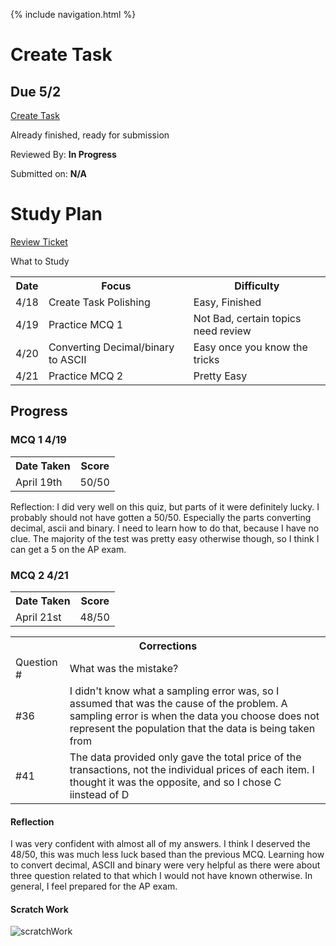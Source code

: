 {% include navigation.html %}

# Create Task #
## Due 5/2 ##

[Create Task](CreateTask.md)

Already finished, ready for submission

Reviewed By: **In Progress**

Submitted on: **N/A**

# Study Plan #

[Review Ticket]()

<table>
  <tr>What to Study</tr>
  <tr>
    <th>Date</th>
    <th>Focus</th>
    <th>Difficulty</th>
  </tr>
  <tr>
    <td>4/18</td>
    <td>Create Task Polishing</td>
    <td>Easy, Finished</td>
  </tr>
  <tr>
    <td>4/19</td>
    <td>Practice MCQ 1</td>
    <td>Not Bad, certain topics need review</td>
  </tr>
  <tr>
    <td>4/20</td>
    <td>Converting Decimal/binary to ASCII</td>
    <td>Easy once you know the tricks</td>
  </tr>
  <tr>
    <td>4/21</td>
    <td>Practice MCQ 2</td>
    <td>Pretty Easy</td>
  </tr>
</table>
  

## Progress ##

### MCQ 1 4/19 ###
<table>
  <tr>
    <th>Date Taken</th>
    <th>Score</th>
  </tr>
  <tr>
    <td>April 19th</td>
    <td>50/50</td>
  </tr>
</table>

Reflection: I did very well on this quiz, but parts of it were definitely lucky. I probably should not have gotten a 50/50. Especially the parts converting decimal, ascii and binary. I need to learn how to do that, because I have no clue. The majority of the test was pretty easy otherwise though, so I think I can get a 5 on the AP exam.
  
### MCQ 2 4/21 ###

<table>
  <tr>
    <th>Date Taken</th>
    <th>Score</th>
  </tr>
  <tr>
    <td>April 21st</td>
    <td>48/50</td>
  </tr>
</table>
  
<table>
  <tr>
    <th colspan="2">Corrections</th>
  </tr>
  <tr>
    <td>Question #</td>
    <td>What was the mistake?</td>
  </tr>
  <tr>
    <td>#36</td>
    <td>I didn't know what a sampling error was, so I assumed that was the cause of the problem. A sampling error is when the data you choose does not represent the population that the data is being taken from</td>
  </tr>
  <tr>
    <td>#41</td>
    <td>The data provided only gave the total price of the transactions, not the individual prices of each item. I thought it was the opposite, and so I chose C iinstead of D</td>
  </tr>
</table>

#### Reflection ####

I was very confident with almost all of my answers. I think I deserved the 48/50, this was much less luck based than the previous MCQ. Learning how to convert decimal, ASCII and binary were very helpful as there were about three question related to that which I would not have known otherwise. In general, I feel prepared for the AP exam.

#### Scratch Work ####

![scratchWork](https://user-images.githubusercontent.com/89219634/164544410-38d9b3a0-9ac1-4be1-a41b-1eb62775a3a4.jpg)




  
